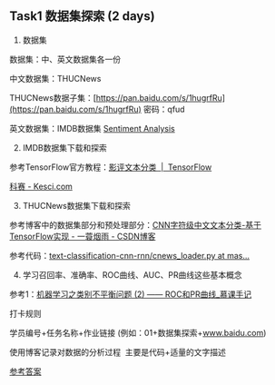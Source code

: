 ## Task1 数据集探索 (2 days)


1. 数据集



数据集：中、英文数据集各一份



中文数据集：THUCNews

THUCNews数据子集：[https://pan.baidu.com/s/1hugrfRu](https://pan.baidu.com/s/1hugrfRu) 密码：qfud

英文数据集：IMDB数据集 [Sentiment Analysis](http://ai.stanford.edu/~amaas/data/sentiment/)



2. IMDB数据集下载和探索



参考TensorFlow官方教程：[影评文本分类  |  TensorFlow](https://tensorflow.google.cn/tutorials/keras/basic_text_classification)

[科赛 - Kesci.com](https://www.kesci.com/home/project/5b6c05409889570010ccce90)



3. THUCNews数据集下载和探索



参考博客中的数据集部分和预处理部分：[CNN字符级中文文本分类-基于TensorFlow实现 - 一蓑烟雨 - CSDN博客](https://blog.csdn.net/u011439796/article/details/77692621)

参考代码：[text-classification-cnn-rnn/cnews_loader.py at mas...](https://github.com/gaussic/text-classification-cnn-rnn/blob/master/data/cnews_loader.py)



4. 学习召回率、准确率、ROC曲线、AUC、PR曲线这些基本概念



参考1：[机器学习之类别不平衡问题 (2) —— ROC和PR曲线_慕课手记](https://www.imooc.com/article/48072)



打卡规则 

学员编号+任务名称+作业链接 (例如：01+数据集探索+www.baidu.com)

使用博客记录对数据的分析过程  主要是代码+适量的文字描述  

[参考答案](./../参考答案)